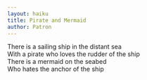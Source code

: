 ```yaml
---
layout: haiku
title: Pirate and Mermaid
author: Patron
---
```


There is a sailing ship in the distant sea<br>
With a pirate who loves the rudder of the ship<br>
There is a mermaid on the seabed<br>
Who hates the anchor of the ship<br>